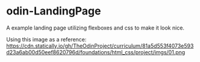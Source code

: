 # odin-LandingPage

A  example landing page utilizing flexboxes and css to make it look nice. 

Using this image as a reference: https://cdn.statically.io/gh/TheOdinProject/curriculum/81a5d553f4073e593d23a6ab00d50eef8620796d/foundations/html_css/project/imgs/01.png
